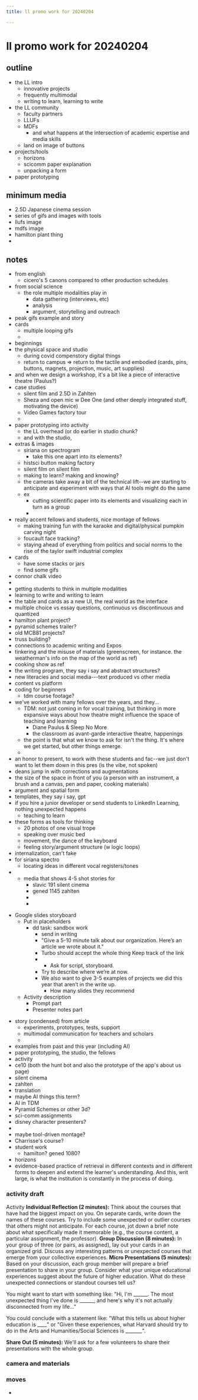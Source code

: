 ```yaml
---
title: ll promo work for 20240204

---
```


# ll promo work for 20240204

## outline

- the LL intro
    - innovative projects
    - frequently multimodal
    - writing to learn, learning to write
- the LL community
    - faculty partners
    - LLUFs
    - MDFs
        - and what happens at the intersection of academic expertise and media skills
    - land on image of buttons
- projects/tools
    - horizons
    - scicomm paper explanation
    - unpacking a form
- paper prototyping


## minimum media

- 2.5D Japanese cinema session
- series of gifs and images with tools
- llufs image
- mdfs image
- hamilton plant thing
- 

## notes

- from english
    - cicero's 5 canons compared to other production schedules
- from social science
    - the role multiple modalities play in
        - data gathering (interviews, etc)
        - analysis
        - argument, storytelling and outreach
- peak gifs example and story
- cards
    - multiple looping gifs
    - 
- beginnings
- the physical space and studio
    - during covid compenstory digital things
    - return to campus => return to the tactile and embodied (cards, pins, buttons, magnets, projection, music, art supplies)
- and when we design a workshop, it's a bit like a piece of interactive theatre (Paulus?)
- case studies
    - silent film and 2.5D in Zahlten
    - Sheza and open mic w Dee One (and other deeply integrated stuff, motivating the device)
    - Video Games factory tour
    - 
- paper prototyping into activity
    - the LL overhead (or do earlier in studio chunk?
    - and with the studio, 
- extras & images
    - siriana on spectrogram
        - take this one apart into its elements?
    - histsci button making factory
    - silent film on silent film
    - making to learn? making and knowing?
    - the cameras take away a bit of the technical lift--we are starting to anticipate and experiment with ways that AI tools might do the same
    - ex
        - cutting scientific paper into its elements and visualizing each in turn as a group
        - 
- really accent fellows and students, nice montage of fellows
    - making training fun with the karaoke and digital/physical pumpkin carving night
    - foucault face tracking?
    - staying ahead of everything from politics and social norms to the rise of the taylor swift industrial complex
- cards
    - have some stacks or jars
    - find some gifs
- connor chalk video
- 
- getting students to think in multiple modalities
- learning to write and writing to learn
- the table and cards as a new UI, the real world as the interface
- multiple choice vs essay questions, continuous vs discontinuous and quantized
- hamilton plant project?
- pyramid schemes trailer?
- old MCB81 projects?
- truss building?
- connections to academic writing and Expos
- tinkering and the misuse of materials (greenscreen, for instance. the weatherman's info on the map of the world as ref)
- cooking show as ref
- the writing program, they say i say and abstract structures?
- new literacies and social media---text produced vs other media
- content vs platform
- coding for beginners
    - tdm course footage?
- we've worked with many fellows over the years, and they...
    - TDM: not just coming in for vocal training, but thinking in more expansive ways about how theatre might influence the space of teaching and learning
        - Diane Paulus & Sleep No More
        - the classroom as avant-garde interactive theatre, happenings
    - the point is that what we know to ask for isn't the thing. It's where we get started, but other things emerge.
    - 
- an honor to present, to work with these students and fac--we just don't want to let them down in this pres (is the vibe, not spoken)
- deans jump in with corrections and augmentations
- the size of the space in front of you (a person with an instrument, a brush and a canvas, pen and paper, cooking materials)
- argument and spatial form
- templates, they say i say, gpt
- if you hire a junior developer or send students to LinkedIn Learning, nothing unexpected happens
    - teaching to learn
- these forms as tools for thinking
    - 20 photos of one visual trope
    - speaking over music bed
    - movement, the dance of the keyboard
    - feeling story/argument structure (w logic loops)
- internalization, can't fake
- for siriana spectro
    - locating ideas in different vocal registers/tones
- 
    * media that shows 4-5 shot stories for
        * slavic 191 silent cinema
        * gened 1145 zahlten
        * 
        * 
* Google slides storyboard
    * Put in placeholders
        * dd task: sandbox work
            * send in writing
            * "Give a 5-10 minute talk about our organization. Here’s an article we wrote about it."
            * Turbo should accept the whole thing Keep track of the link
            * * Ask for script, storyboard. 
            * Try to describe where we’re at now. 
            * We also want to give 3-5 examples of projects we did this year that aren’t in the write up. 
                * How many slides they recommend
    * Activity description 
        * Prompt part
        * Presenter notes part
- story (condensed) from article
    - experiments, prototypes, tests, support
    - multimodal communication for teachers and scholars
    - 
- examples from past and this year (including AI)
- paper prototyping, the studio, the fellows
- activity
- ce10 (both the hunt bot and also the prototype of the app's about us page)
- silent cinema
- zahlten 
- translation
- maybe AI things this term?
- AI in TDM
- Pyramid Schemes or other 3d?
- sci-comm assignments
- disney character presenters?
- 
- maybe tool-driven montage?
- Charrisse's course?
- student work
    - hamilton? gened 1080?
- horizons
- evidence-based practice of retrieval in different contexts and in different forms to deepen and extend the learner's understanding. And this, writ large, is what the institution is constantly in the process of doing.



### activity draft

Activity
**Individual Reflection (2 minutes):** Think about the courses that have had the biggest impact on you. On separate cards, write down the names of these courses. Try to include some unexpected or outlier courses that others might not anticipate. For each course, jot down a brief note about what specifically made it memorable (e.g., the course content, a particular assignment, the professor).
**Group Discussion (8 minutes):** In your group of three (or pairs, as assigned), lay out your cards in an organized grid. Discuss any interesting patterns or unexpected courses that emerge from your collective experiences.
**Micro Presentations (5 minutes):** Based on your discussion, each group member will prepare a brief presentation to share in your group. Consider what your unique educational experiences suggest about the future of higher education. What do these unexpected connections or standout courses tell us?

You might want to start with something like: "Hi, I'm ______. The most unexpected thing I've done is ______, and here's why it's not actually disconnected from my life..."

You could conclude with a statement like: "What this tells us about higher education is ____" or "Given these experiences, what Harvard should try to do in the Arts and Humanities/Social Sciences is _______".

**Share Out (5 minutes):** We'll ask for a few volunteers to share their presentations with the whole group.



### camera and materials

### moves

- 